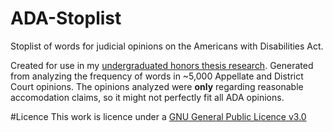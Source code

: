 # ADA-Stoplist
Stoplist of words for judicial opinions on the Americans with Disabilities Act.

Created for use in my [undergraduated honors thesis research](https://github.com/connormll/Honors-Thesis-ADA-project). Generated from analyzing the frequency of words in ~5,000 Appellate and District Court opinions. The opinions analyzed were **only** regarding reasonable accomodation claims, so it might not perfectly fit all ADA opinions.

#Licence
This work is licence under a [GNU General Public Licence v3.0](https://github.com/connormll/ADA-Stoplist/blob/main/LICENSE)
